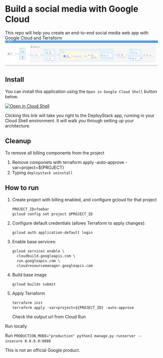 # Build a social media with Google Cloud

This repo will help you create an end-to-end social media web app with Google Cloud and Terraform
![architecture](architecture.png)

## Install
You can install this application using the `Open in Google Cloud Shell` button 
below. 

<a href="https://ssh.cloud.google.com/cloudshell/editor?cloudshell_git_repo=https://github.com/chrislevn/pet-social-media-django-gcp&shellonly=true&cloudshell_image=gcr.io/ds-artifacts-cloudshell/deploystack_custom_image" target="_new">
    <img alt="Open in Cloud Shell" src="https://gstatic.com/cloudssh/images/open-btn.svg">
</a>

Clicking this link will take you right to the DeployStack app, running in your 
Cloud Shell environment. It will walk you through setting up your architecture.  

## Cleanup 
To remove all billing components from the project
1. Remove componets with terraform apply -auto-approve -var=project=${PROJECT}
2. Typing `deploystack uninstall`

## How to run 
1. Create project with billing enabled, and configure gcloud for that project

   ```
   PROJECT_ID=foobar
   gcloud config set project $PROJECT_ID
   ```

2. Configure default credentials (allows Terraform to apply changes):

   ```
   gcloud auth application-default login
   ```

3. Enable base services:

   ```
   gcloud services enable \
     cloudbuild.googleapis.com \
     run.googleapis.com \
     cloudresourcemanager.googleapis.com
   ```

4. Build base image

   ```
   gcloud builds submit
   ```

5. Apply Terraform

   ```
   terraform init
   terraform apply -var=project=${PROJECT_ID} -auto-approve
   ```

   Check the output url from Cloud Run

Run locally

Run ``PRODUCTION_MODE="production" python3 manage.py runserver --insecure 0.0.0.0:8080``

This is not an official Google product.
